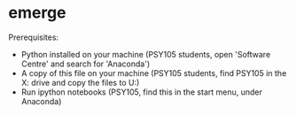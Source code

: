 # emerge

Prerequisites:
* Python installed on your machine (PSY105 students, open 'Software Centre' and search for 'Anaconda')
* A copy of this file on your machine (PSY105 students, find PSY105 in the X: drive and copy the files to U:)
* Run ipython notebooks (PSY105, find this in the start menu, under Anaconda)
